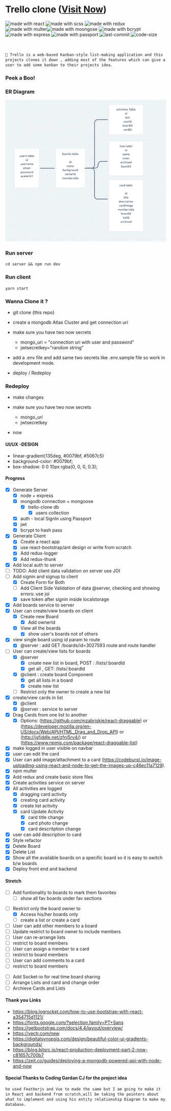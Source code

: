 # Trello clone ([Visit Now](https://clone-trello.now.sh))

<img src="https://img.shields.io/badge/made%20with-react-cyan.svg" alt="made with react"> <img src="https://img.shields.io/badge/made%20with-scss-pink.svg" alt="made with scss"> <img src="https://img.shields.io/badge/made%20with-redux-purple.svg" alt="made with redux"> <img src="https://img.shields.io/badge/made%20with-multer-red.svg" alt="made with multer"><img src="https://img.shields.io/badge/made%20with-moongose-green.svg" alt="made with moongose"> <img src="https://img.shields.io/badge/made%20with-bcrypt-yellow.svg" alt="made with bcrypt"> <img src="https://img.shields.io/badge/made%20with-express-grey.svg" alt="made with express"> <img src="https://img.shields.io/badge/made%20with-passport-blue.svg" alt="made with passport"> <img src="https://img.shields.io/github/last-commit/jugshaurya/trello-clone" alt="last-commit"> <img src="https://img.shields.io/github/languages/code-size/jugshaurya/trello-clone" alt="code-size">

```


💎 Trello is a web-based Kanban-style list-making application and this projects clones it down , adding most of the features which can give a user to add some kanban to their projects idea.
```

### Peek a Boo!

### ER Diagram

![ER DIAGRAM](./erdiagram.png)

### Run server

```
cd server && npm run dev
```

### Run client

```
yarn start
```

### Wanna Clone it ?

- git clone {this repo}
- create a mongodb Atlas Cluster and get connection uri
- make sure you have two now secrets

  - mongo_uri = "connection uri with user and password"
  - jwtsecretkey="random string"

- add a .env file and add same two secrets like .env.sample file so work in development mode.
- deploy / Redeploy

### Redeploy

- make changes
- make sure you have two now secrets

  - mongo_uri
  - jwtsecretkey

- now

#### UI/UX -DESIGN

- linear-gradient(135deg, #0079bf, #5067c5)
- background-color: #0079bf;
- box-shadow: 0 0 10px rgba(0, 0, 0, 0.3);

#### Progress

- [x] Generate Server
  - [x] node + express
  - [x] mongodb connection + mongoose
    - [x] trello-clone db
      - [x] users collection
  - [x] auth - local SignIn using Passport
  - [x] jwt
  - [x] bcrypt to hash pass
- [x] Generate Client
  - [x] Create a react app
  - [x] use react-bootstrap/ant design or write from scratch
  - [x] Add redux-logger
  - [x] Add redux-thunk
- [x] Add local auth to server
- [ ] TODO: Add client data validation on server use JOI
- [ ] Add signin and signup to client
  - [x] Create Form for Both
  - [ ] Add Client Side Validation of data @server, checking and showing errors: use joi
  - [x] save token after signin inside localstorage
- [x] Add boards service to server
- [x] User can create/view boards on client
  - [x] Create new Board
    - [x] Add ownerId
  - [x] View all the boards
    - [x] show user's boards not of others
- [x] view single board using id param to route
  - [x] @server : add GET /boards/id=3027593 route and route handler
- [ ] User can create/view lists for boards
  - [x] @server
    - [x] create new list in board, POST : /lists/:boardId
    - [x] get all , GET: /lists/:boardId
  - [x] @client : create board Component
    - [x] get all lists in a board
    - [x] create new list
  - [ ] Restrict only the owner to create a new list
- [x] create/view cards in list
  - [x] @client
  - [x] @server : service to server
- [x] Drag Cards from one list to another
  - [x] Options: (https://github.com/mzabriskie/react-draggable) or
        (https://developer.mozilla.org/en-US/docs/Web/API/HTML_Drag_and_Drop_API) or
        (http://jsfiddle.net/zfnj5rv4/) or (https://www.npmjs.com/package/react-draggable-list)
- [x] make logged in user visible on navbar
- [x] user can edit the card
- [x] User can add image/attachment to a card (https://codeburst.io/image-uploading-using-react-and-node-to-get-the-images-up-c46ec11a7129).
- [x] npm multer
- [x] Add redux and create basic store files
- [x] Create activities service on server
- [x] All activities are logged
  - [x] dragging card activity
  - [x] creating card activity
  - [x] create list activity
  - [x] card Update Activity
    - [x] card title change
    - [x] card photo change
    - [x] card descritption change
- [x] user can add description to card
- [x] Style refactor
- [x] Delete Board
- [x] Delete List
- [x] Show all the available boards on a specific board so it is easy to switch b/w boards
- [x] Deploy front end and backend

#### Stretch

- [ ] Add funtionality to boards to mark them favorites
  - [ ] show all fav boards under fav sections

* [ ] Restrict only the board owner to
  - [x] Access his/her boards only
  - [ ] create a list or create a card
* [ ] User can add other members to a board
* [ ] Update restrict to board owner to include members
* [ ] User can re-arrange lists
* [ ] restrict to board members
* [ ] User can assign a member to a card
* [ ] restrict to board members
* [ ] User can add comments to a card
* [ ] restrict to board members

- [ ] Add Socket-io for real time board sharing
- [ ] Arrange Lists and card and change order
- [ ] Archieve Cards and Lists

#### Thank you Links

- https://blog.logrocket.com/how-to-use-bootstrap-with-react-a354715d1121/
- https://fonts.google.com/?selection.family=PT+Sans
- https://getbootstrap.com/docs/4.4/layout/overview/
- https://vectr.com/new
- https://digitalsynopsis.com/design/beautiful-color-ui-gradients-backgrounds/
- https://blog.bitsrc.io/react-production-deployment-part-2-now-c81657c700b7
- https://zeit.co/guides/deploying-a-mongodb-powered-api-with-node-and-now

#### Special Thanks to Coding Gardan CJ for the project idea

```
he used Featherjs and Vue to made the same but I am going to make it in React and backend from scratch,will be taking the pointers about what to implement and using his entity relationship Diagram to make my database.
```
